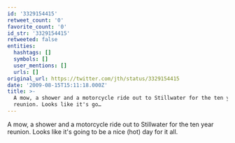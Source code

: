 ```yaml
---
id: '3329154415'
retweet_count: '0'
favorite_count: '0'
id_str: '3329154415'
retweeted: false
entities:
  hashtags: []
  symbols: []
  user_mentions: []
  urls: []
original_url: https://twitter.com/jth/status/3329154415
date: '2009-08-15T15:11:18.000Z'
title: >-
  A mow, a shower and a motorcycle ride out to Stillwater for the ten year
  reunion. Looks like it's go…
---
```


A mow, a shower and a motorcycle ride out to Stillwater for the ten year reunion. Looks like it's going to be a nice (hot) day for it all.